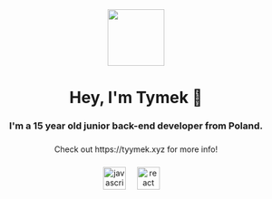 <div align="center">
  <img height="100" src="https://media.discordapp.net/attachments/918658286188904488/1175830514716909588/a_1729185de64f3f008a80e39c52a4b116.gif?ex=656ca880&is=655a3380&hm=a898f9b0189bd402e39d294a3f7d0e79f6c5d590b34f55800556a4376a98eeae&="  />
</div>

###

<h1 align="center">Hey, I'm Tymek 👋</h1>

###

<h3 align="center">I'm a 15 year old junior back-end developer from Poland.</h3>

###

<p align="center">Check out https://tyymek.xyz for more info!</p>

###

<div align="center">
  <img src="https://cdn.jsdelivr.net/gh/devicons/devicon/icons/javascript/javascript-original.svg" height="40" alt="javascript logo"  />
  <img width="12" />
  <img src="https://cdn.jsdelivr.net/gh/devicons/devicon/icons/react/react-original.svg" height="40" alt="react logo"  />
  <img width="12" />
</div>

###
